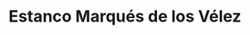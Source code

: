 ---
title: "Estanco Marqués de los Vélez"
url: /murcia/estanco-marques-de-los-velez/
shop: tabaco
---